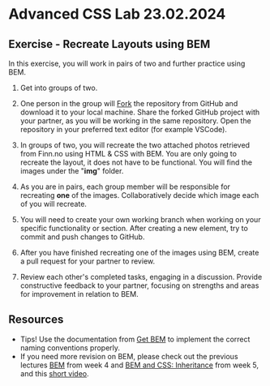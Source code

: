 # Advanced CSS Lab 23.02.2024

## Exercise - Recreate Layouts using BEM
In this exercise, you will work in pairs of two and further practice using BEM. 

1. Get into groups of two.

2. One person in the group will [Fork](https://docs.github.com/en/pull-requests/collaborating-with-pull-requests/working-with-forks/fork-a-repo) the repository from GitHub and download it to your local machine. Share the forked GitHub project with your partner, as you will be working in the same repository. Open the repository in your preferred text editor (for example VSCode).

3. In groups of two, you will recreate the two attached photos retrieved from Finn.no using HTML & CSS with BEM. You are only going to recreate the layout, it does not have to be functional. You will find the images under the "**img**" folder.

4. As you are in pairs, each group member will be responsible for recreating **one** of the images. Collaboratively decide which image each of you will recreate.

5. You will need to create your own working branch when working on your specific functionality or section. After creating a new element, try to commit and push changes to GitHub. 
   
6. After you have finished recreating one of the images using BEM, create a pull request for your partner to review.  

7. Review each other's completed tasks, engaging in a discussion. Provide constructive feedback to your partner, focusing on strengths and areas for improvement in relation to BEM.

## Resources
- Tips! Use the documentation from [Get BEM](https://getbem.com/) to implement the correct naming conventions properly.
- If you need more revision on BEM, please check out the previous lectures [BEM](https://incredible-pie-c7721f.netlify.app/week4/bem/) from week 4 and [BEM and CSS: Inheritance](https://incredible-pie-c7721f.netlify.app/week5/bem_inheritance/) from week 5, and this [short video](https://www.youtube.com/watch?v=SLjHSVwXYq4&t=81s).

